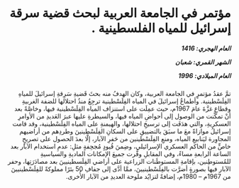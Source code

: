 <h1 dir="rtl">مؤتمر في الجامعة العربية لبحث قضية سرقة إسرائيل للمياه الفلسطينية .</h1>

<h5 dir="rtl">العام الهجري:  1416

الشهر القمري: شعبان

العام الميلادي: 1996</h5>

<p dir="rtl">تمَّ عقدُ مؤتمرٍ في الجامعة العربية، وكان الهدفُ منه بحثَ قَضيةِ سَرِقةِ إسرائيلَ للمياهِ الفِلَسْطينية.
وأطماعُ إسرائيلَ في المياه الفِلَسْطينية ترجِعُ منذُ احتلالها للضفة الغربيةِ وقطاعِ غزَّةَ عامَ 1967م، حيث عمِلَت على استنزاف المياه الفِلَسْطينية فيها، وخاصَّةً بعد أنْ تمكَّنت من الوصول إلى أحواضِ المياه فيها، والسيطرةِ عليها عبرَ العَديدِ من الأوامرِ العسكريةِ، والتي هدَفَت إلى ترسيخِ احتلالها، والهيمنةِ على المياه الفِلَسْطينية، وقد قامت إسرائيلُ موازاةً معَ ما سبَقَ بالتضييقِ على السكانِ الفِلَسْطينينَ وطردِهم من أراضيهم المجاوِرة ليَنابيعِ المياه، ومنعِ الفِلَسْطينين من حَفرِ الآبار، إلَّا بعدَ الحصول على تصريحٍ خاصٍّ من الحاكم العسكري الإسرائيلي، وضِمنَ قُيودٍ مُجحِفةٍ مثلِ: عدمِ استخدام الآبار بعد الساعة الرابعةِ مساءً، وفي المقابلِ وفَّرت جميعَ الإمكانات الماديةِ والسياسيةِ للمُستوطِنين، بإقامةِ المستوطَنات الزراعية على أراضي الفِلَسطينيينَ بعد مصادَرَتِها، وحفر الآبار فيها بصورةٍ أضرَّت بالفِلَسْطينيينَ، ممَّا أدَّى إلى جفافِ 50 بئرًا مملوكةً للفِلَسْطينيينَ من 1967م – 1980م، إضافةً لتزايُد ملوحة العديدِ من الآبار الأُخرى.</p></br>
